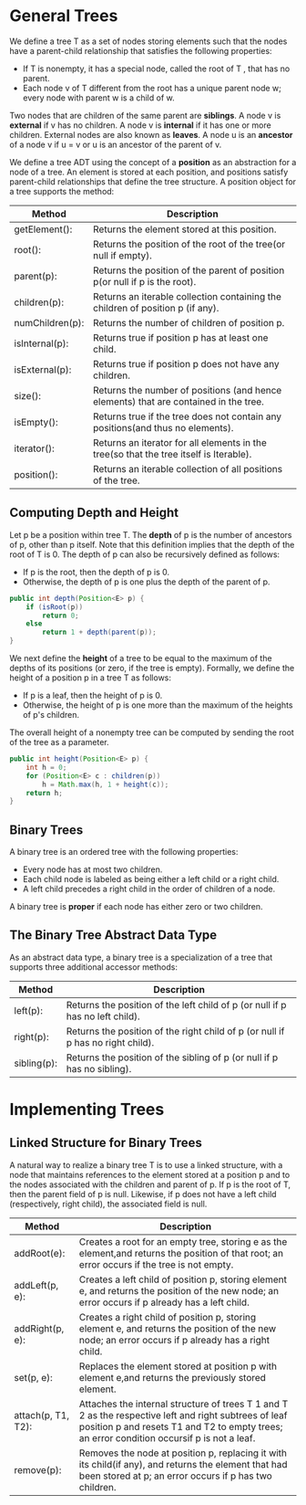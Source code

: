 # General Trees

We define a tree T as a set of nodes storing elements such that the nodes have a parent-child relationship that satisfies the following properties:  
* If T is nonempty, it has a special node, called the root of T , that has no parent.
* Each node v of T different from the root has a unique parent node w; every node with parent w is a child of w.

Two nodes that are children of the same parent are __siblings__. A node v is __external__ if v has no children. A node v is __internal__ if it has one or more children. External nodes are also known as __leaves__. A node u is an __ancestor__ of a node v if u = v or u is an ancestor of the parent of v.  

We define a tree ADT using the concept of a __position__ as an abstraction for a node of a tree. An element is stored at each position, and positions satisfy parent-child relationships that define the tree structure. A position object for a tree supports the method:


| Method          | Description                                                                            |
|-----------------|----------------------------------------------------------------------------------------|
| getElement():   | Returns the element stored at this position.                                           |
| root():         | Returns the position of the root of the tree(or null if empty).                        |
| parent(p):      | Returns the position of the parent of position p(or null if p is the root).            |
| children(p):    | Returns an iterable collection containing the children of position p (if any).         |
| numChildren(p): | Returns the number of children of position p.                                          |
| isInternal(p):  | Returns true if position p has at least one child.                                     |
| isExternal(p):  | Returns true if position p does not have any children.                                 |
| size():         | Returns the number of positions (and hence elements) that are contained in the tree.   |
| isEmpty():      | Returns true if the tree does not contain any positions(and thus no elements).         |
| iterator():     | Returns an iterator for all elements in the tree(so that the tree itself is Iterable). |
| position():     | Returns an iterable collection of all positions of the tree.                           |


## Computing Depth and Height
Let p be a position within tree T. The __depth__ of p is the number of ancestors of p, other than p itself. Note that this definition implies that the depth of the root of T is 0. The depth of p can also be recursively defined as follows: 

* If p is the root, then the depth of p is 0.
* Otherwise, the depth of p is one plus the depth of the parent of p.

```JAVA
public int depth(Position<E> p) {
	if (isRoot(p))
		return 0;
	else
		return 1 + depth(parent(p));
}
```

We next define the __height__ of a tree to be equal to the maximum of the depths of its positions (or zero, if the tree is empty). Formally, we define the height of a position p in a tree T as follows:
* If p is a leaf, then the height of p is 0.
* Otherwise, the height of p is one more than the maximum of the heights of p's children.

The overall height of a nonempty tree can be computed by sending the root of the tree as a parameter.
```JAVA
public int height(Position<E> p) {
	int h = 0;
	for (Position<E> c : children(p))
		h = Math.max(h, 1 + height(c));
	return h;
}
```
## Binary Trees
A binary tree is an ordered tree with the following properties: 

* Every node has at most two children.
* Each child node is labeled as being either a left child or a right child.
* A left child precedes a right child in the order of children of a node.

A binary tree is __proper__ if each node has either zero or two children.

## The Binary Tree Abstract Data Type
As an abstract data type, a binary tree is a specialization of a tree that supports three additional accessor methods:

| Method      | Description                                                                     |
|-------------|---------------------------------------------------------------------------------|
| left(p):    | Returns the position of the left child of p (or null if p has no left child).   |
| right(p):   | Returns the position of the right child of p (or null if p has no right child). |
| sibling(p): | Returns the position of the sibling of p (or null if p has no sibling).         |


# Implementing Trees
## Linked Structure for Binary Trees
A natural way to realize a binary tree T is to use a linked structure, with a node that maintains references to the element stored at a position p and to the nodes associated with the children and parent of p. If p is the root of T, then the parent field of p is null. Likewise, if p does not have a left child (respectively, right child), the associated field is null.

| Method             | Description                                                                                                                                                                                         |
|--------------------|-----------------------------------------------------------------------------------------------------------------------------------------------------------------------------------------------------|
| addRoot(e):        | Creates a root for an empty tree, storing e as the element,and returns the position of that root; an error occurs if the tree is not empty.                                                         |
| addLeft(p, e):     | Creates a left child of position p, storing element e, and returns the position of the new node; an error occurs if p already has a left child.                                                     |
| addRight(p, e):    | Creates a right child of position p, storing element e, and returns the position of the new node; an error occurs if p already has a right child.                                                   |
| set(p, e):         | Replaces the element stored at position p with element e,and returns the previously stored element.                                                                                                 |
| attach(p, T1, T2): | Attaches the internal structure of trees T 1 and T 2 as the respective left and right subtrees of leaf position p and resets T1 and T2 to empty trees; an error condition occursif p is not a leaf. |
| remove(p):         | Removes the node at position p, replacing it with its child(if any), and returns the element that had been stored at p; an error occurs if p has two children.                                      |




























